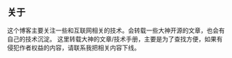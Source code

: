 ## 关于

这个博客主要关注一些和互联网相关的技术。会转载一些大神开源的文章，也会有自己的技术沉淀。
这里转载大神的文章/技术手册，主要是为了查找方便，如果有侵犯作者权益的内容，请联系我把相关内容下线。
